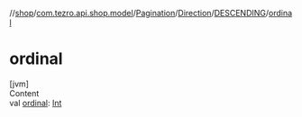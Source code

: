 //[shop](../../../../../index.md)/[com.tezro.api.shop.model](../../../index.md)/[Pagination](../../index.md)/[Direction](../index.md)/[DESCENDING](index.md)/[ordinal](ordinal.md)



# ordinal  
[jvm]  
Content  
val [ordinal](ordinal.md): [Int](https://kotlinlang.org/api/latest/jvm/stdlib/kotlin/-int/index.html)  



